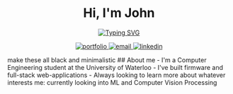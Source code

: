 <h1 align="center">Hi, I'm John</h1>

<p align="center">
 <a href="https://git.io/typing-svg"><img src="https://readme-typing-svg.demolab.com?font=Fira+Code&pause=1000&color=B2E2B2&center=true&vCenter=true&random=false&width=435&lines=Full+Stack+Developer;Computer+Engineer;UI/UX+Designer" alt="Typing SVG" /></a>
</p>

<p align="center">
 <a href="https://jonz9.github.io/personal-website/" target="blank">
  <img src="https://img.shields.io/badge/Portfolio-%23000000?style=for-the-badge&logo=medium&logoColor=white" alt="portfolio" />
 </a>
 <a href="mailto:j444zhan@uwaterloo.ca" target="_blank">
  <img src="https://img.shields.io/badge/Gmail-%23000000?style=for-the-badge&logo=gmail&logoColor=white" alt="email" />
 </a> 
 <a href="https://www.linkedin.com/in/john-zhang-2665b9236/" target="_blank">
  <img src="https://img.shields.io/badge/LinkedIn-%23000000?style=for-the-badge&logo=linkedin&logoColor=white" alt="linkedin"/>
 </a>
 
</p> make these all black and minimalistic
## About me
- I'm a Computer Engineering student at the University of Waterloo
- I've built firmware and full-stack web-applications
- Always looking to learn more about whatever interests me: currently looking into ML and Computer Vision Processing
